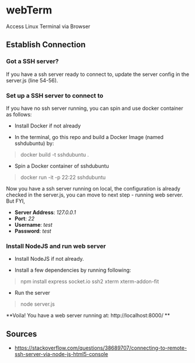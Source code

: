 # webTerm
Access Linux Terminal via Browser

## Establish Connection

### Got a SSH server?
If you have a ssh server ready to connect to, update the server config in the server.js (line 54-56).

### Set up a SSH server to connect to

If you have no ssh server running, you can spin and use docker container as follows:

- Install Docker if not already

- In the terminal, go this repo and build a Docker Image (named sshdubuntu) by:
>docker build -t sshdubuntu .

- Spin a Docker container of sshdubuntu
>docker run -it -p 22:22 sshdubuntu

Now you have a ssh server running on local, the configuration is already checked in the server.js, you can move to next step - running web server.
But FYI,
- **Server Address**: *127.0.0.1*
- **Port**: *22*
- **Username**: *test*
- **Password**: *test*


### Install NodeJS and run web server

- Install NodeJS if not already.

- Install a few dependencies by running following:

>npm install express socket.io ssh2 xterm xterm-addon-fit

- Run the server
>node server.js


**Voila! You have a web server running at: http://localhost:8000/ **


## Sources
- https://stackoverflow.com/questions/38689707/connecting-to-remote-ssh-server-via-node-js-html5-console
